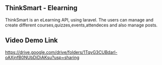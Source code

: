 ## ThinkSmart - Elearning
ThinkSmart is an eLearning API, using laravel. The users can manage and create different courses,quizzes,events,attendeces and also manage posts.

## Video Demo Link
https://drive.google.com/drive/folders/1TqvG3CUBdarl-oAXjnfB0NUbDiDiAKsu?usp=sharing
